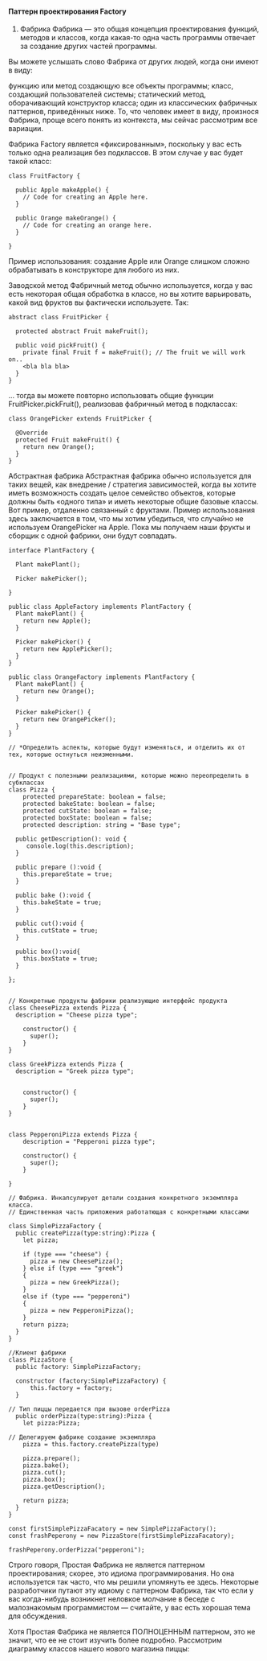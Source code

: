 #### Паттерн проектирования Factory

1. Фабрика
Фабрика — это общая концепция проектирования функций, методов и классов, когда какая-то одна часть программы отвечает за создание других частей программы.

Вы можете услышать слово Фабрика от других людей, когда они имеют в виду:

функцию или метод создающую все объекты программы;
класс, создающий пользователей системы;
статический метод, оборачивающий конструктор класса;
один из классических фабричных паттернов, приведённых ниже.
То, что человек имеет в виду, произнося Фабрика, проще всего понять из контекста, мы сейчас рассмотрим все вариации.

Фабрика
Factory является «фиксированным», поскольку у вас есть только одна реализация без подклассов. В этом случае у вас будет такой класс:

```JS
class FruitFactory {

  public Apple makeApple() {
    // Code for creating an Apple here.
  }

  public Orange makeOrange() {
    // Code for creating an orange here.
  }

}
```

Пример использования: создание Apple или Orange слишком сложно обрабатывать в конструкторе для любого из них.

Заводской метод
Фабричный метод обычно используется, когда у вас есть некоторая общая обработка в классе, но вы хотите варьировать, какой вид фруктов вы фактически используете. Так:

```JS
abstract class FruitPicker {

  protected abstract Fruit makeFruit();

  public void pickFruit() {
    private final Fruit f = makeFruit(); // The fruit we will work on..
    <bla bla bla>
  }
}
```
... тогда вы можете повторно использовать общие функции FruitPicker.pickFruit(), реализовав фабричный метод в подклассах:
```JS
class OrangePicker extends FruitPicker {

  @Override
  protected Fruit makeFruit() {
    return new Orange();
  }
}
```

Абстрактная фабрика
Абстрактная фабрика обычно используется для таких вещей, как внедрение / стратегия зависимостей, когда вы хотите иметь возможность создать целое семейство объектов, которые должны быть «одного типа» и иметь некоторые общие базовые классы. Вот пример, отдаленно связанный с фруктами. Пример использования здесь заключается в том, что мы хотим убедиться, что случайно не используем OrangePicker на Apple. Пока мы получаем наши фрукты и сборщик с одной фабрики, они будут совпадать.

```JS
interface PlantFactory {
  
  Plant makePlant();

  Picker makePicker(); 

}

public class AppleFactory implements PlantFactory {
  Plant makePlant() {
    return new Apple();
  }

  Picker makePicker() {
    return new ApplePicker();
  }
}

public class OrangeFactory implements PlantFactory {
  Plant makePlant() {
    return new Orange();
  }

  Picker makePicker() {
    return new OrangePicker();
  }
}
```


```TS 
// *Определить аспекты, которые будут изменяться, и отделить их от тех, которые остнуться неизменными. 


// Продукт с полезными реализациями, которые можно переопределить в субклассах 
class Pizza {
    protected prepareState: boolean = false;
    protected bakeState: boolean = false;
    protected cutState: boolean = false;
    protected boxState: boolean = false;
    protected description: string = "Base type";

  public getDescription(): void {
     console.log(this.description);
  }

  public prepare ():void {
    this.prepareState = true;
  }

  public bake ():void {
    this.bakeState = true;
  }

  public cut():void {
    this.cutState = true;
  }

  public box():void{
    this.boxState = true;
  }

};


// Конкретные продукты фабрики реализующие интерфейс продукта
class CheesePizza extends Pizza {
  description = "Cheese pizza type";
  
    constructor() {
      super();
    }
}

class GreekPizza extends Pizza {
  description = "Greek pizza type";


    constructor() {
      super();
    }
}


class PepperoniPizza extends Pizza {
    description = "Pepperoni pizza type";

    constructor() {
      super();
    }

}

// Фабрика. Инкапсулирует детали создания конкретного экземпляра класса.
// Единственная часть приложения работатющая с конкретными классами 

class SimplePizzaFactory {
  public createPizza(type:string):Pizza {
    let pizza;

    if (type === "cheese") {
      pizza = new CheesePizza();
    } else if (type === "greek") 
    {
      pizza = new GreekPizza();
    } 
    else if (type === "pepperoni") 
    {
      pizza = new PepperoniPizza();
    }
    return pizza;
  }
}

//Клиент фабрики
class PizzaStore {
  public factory: SimplePizzaFactory;

  constructor (factory:SimplePizzaFactory) {
      this.factory = factory;
  }

// Тип пиццы передается при вызове orderPizza
  public orderPizza(type:string):Pizza {
    let pizza:Pizza;

// Делегируем фабрике создание экземпляра 
    pizza = this.factory.createPizza(type)

    pizza.prepare();
    pizza.bake();
    pizza.cut();
    pizza.box();
    pizza.getDescription();

    return pizza;
  }
}

const firstSimplePizzaFacatory = new SimplePizzaFactory();
const frashPeperony = new PizzaStore(firstSimplePizzaFacatory);

frashPeperony.orderPizza("pepperoni");
```


Строго говоря, Простая Фабрика не является паттерном проектирования; 
скорее, это идиома программирования. Но она используется так часто, что мы решили упомянуть ее здесь. Некоторые разработчики путают эту идиому с паттерном Фабрика, так что если у вас когда-нибудь возникнет неловкое молчание в беседе с малознакомым программистом — считайте, у вас есть хорошая тема для обсуждения.

Хотя Простая Фабрика не является ПОЛНОЦЕННЫМ паттерном, это не значит, что ее не стоит изучить более подробно. Рассмотрим диаграмму классов нашего нового магазина пиццы: